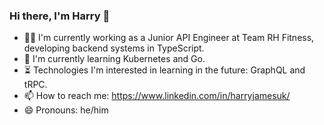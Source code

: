 ### Hi there, I'm Harry 👋

- 👨‍💻 I'm currently working as a Junior API Engineer at Team RH Fitness, developing backend systems in TypeScript.
- 🌱 I'm currently learning Kubernetes and Go.
- ⏳ Technologies I'm interested in learning in the future: GraphQL and tRPC.
- 📫 How to reach me: https://www.linkedin.com/in/harryjamesuk/
- 😄 Pronouns: he/him

<!--
**harryjamesuk/harryjamesuk** is a ✨ _special_ ✨ repository because its `README.md` (this file) appears on your GitHub profile.

Here are some ideas to get you started:

- 🔭 I’m currently working on ...
- 🌱 I’m currently learning ...
- 👯 I’m looking to collaborate on ...
- 🤔 I’m looking for help with ...
- 💬 Ask me about ...
- 📫 How to reach me: ...
- 😄 Pronouns: ...
- ⚡ Fun fact: ...
-->

